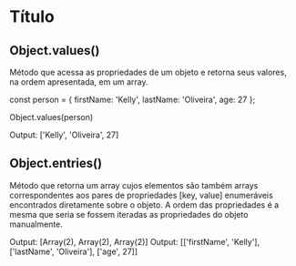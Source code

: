 # Título

## Object.values()

Método que acessa as propriedades de um objeto e retorna seus valores, na ordem apresentada, em um array.

const person = {
    firstName: 'Kelly',
    lastName: 'Oliveira',
    age: 27
};

Object.values(person)

Output: ['Kelly', 'Oliveira', 27]

## Object.entries()

Método que retorna um array cujos elementos são também arrays correspondentes aos pares de propriedades [key, value] enumeráveis encontrados diretamente sobre o objeto. A ordem das propriedades é a mesma que seria se fossem iteradas as propriedades do objeto manualmente.

Output: [Array(2), Array(2), Array(2)]
Output: [['firstName', 'Kelly'], ['lastName', 'Oliveira'], ['age', 27]]
